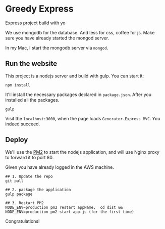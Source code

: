 # Greedy Express
Express project build with yo

We use mongodb for the database. And less for css, coffee for js. Make sure you have already started the mongod server.

In my Mac, I start the mongodb server via `mongod`.

## Run the website

This project is a nodejs server and build with gulp. You can start it:

```
npm install
```

It'll install the necessary packages declared in `package.json`. After you installed all the packages.

```
gulp
```

Visit the `localhost:3000`, when the page loads `Generator-Express MVC`. You indeed succeed.

## Deploy

We'll use the [PM2](https://www.digitalocean.com/community/tutorials/how-to-set-up-a-node-js-application-for-production-on-ubuntu-14-04)
to start the nodejs application, and will use Nginx proxy to forward it to port 80.

Given you have already logged in the AWS machine.

```
## 1. Update the repo
git pull

## 2. package the application
gulp package

## 3. Restart PM2
NODE_ENV=production pm2 restart appName,  cd dist && NODE_ENV=production pm2 start app.js (for the first time)
```

Congratulations!
